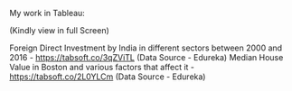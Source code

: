 My work in Tableau:

(Kindly view in full Screen)

Foreign Direct Investment by India in different sectors between 2000 and 2016 - https://tabsoft.co/3qZViTL (Data Source - Edureka)
Median House Value in Boston and various factors that affect it - https://tabsoft.co/2L0YLCm (Data Source - Edureka)
